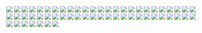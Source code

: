 <img src=https://raw.githubusercontent.com/EnderSpy29/Wacky-Walls/refs/heads/main/Wallpapers/Anime-Street.jpg>
<img src=https://raw.githubusercontent.com/EnderSpy29/Wacky-Walls/refs/heads/main/Wallpapers/Astronaut.jpg>
<img src=https://raw.githubusercontent.com/EnderSpy29/Wacky-Walls/refs/heads/main/Wallpapers/Batman-Christmas.jpg>
<img src=https://raw.githubusercontent.com/EnderSpy29/Wacky-Walls/refs/heads/main/Wallpapers/BeepToTheFuture.jpg>
<img src=https://raw.githubusercontent.com/EnderSpy29/Wacky-Walls/refs/heads/main/Wallpapers/Car-City.jpg>
<img src=https://raw.githubusercontent.com/EnderSpy29/Wacky-Walls/refs/heads/main/Wallpapers/CelicaGTfront.jpg>
<img src=https://raw.githubusercontent.com/EnderSpy29/Wacky-Walls/refs/heads/main/Wallpapers/ChainsawMan.png>
<img src=https://raw.githubusercontent.com/EnderSpy29/Wacky-Walls/refs/heads/main/Wallpapers/Cyberpunk-Lucy.jpg>
<img src=https://raw.githubusercontent.com/EnderSpy29/Wacky-Walls/refs/heads/main/Wallpapers/EVA-01.png>
<img src=https://raw.githubusercontent.com/EnderSpy29/Wacky-Walls/refs/heads/main/Wallpapers/EvangelionCool.png>
<img src=https://raw.githubusercontent.com/EnderSpy29/Wacky-Walls/refs/heads/main/Wallpapers/Evangelion-Dusk.jpg>
<img src=https://raw.githubusercontent.com/EnderSpy29/Wacky-Walls/refs/heads/main/Wallpapers/Evangelion-Neon.jpg>
<img src=https://raw.githubusercontent.com/EnderSpy29/Wacky-Walls/refs/heads/main/Wallpapers/EvangelionWarm.png>
<img src=https://raw.githubusercontent.com/EnderSpy29/Wacky-Walls/refs/heads/main/Wallpapers/Flowers.jpg>
<img src=https://raw.githubusercontent.com/EnderSpy29/Wacky-Walls/refs/heads/main/Wallpapers/ForestRoad.jpg>
<img src=https://raw.githubusercontent.com/EnderSpy29/Wacky-Walls/refs/heads/main/Wallpapers/Frieren-Night.jpg>
<img src=https://raw.githubusercontent.com/EnderSpy29/Wacky-Walls/refs/heads/main/Wallpapers/Frieren-Tree.jpg>
<img src=https://raw.githubusercontent.com/EnderSpy29/Wacky-Walls/refs/heads/main/Wallpapers/Hollowknight.png>
<img src=https://raw.githubusercontent.com/EnderSpy29/Wacky-Walls/refs/heads/main/Wallpapers/Howls-Castle.jpg>
<img src=https://raw.githubusercontent.com/EnderSpy29/Wacky-Walls/refs/heads/main/Wallpapers/HunterxHunter.jpg>
<img src=https://raw.githubusercontent.com/EnderSpy29/Wacky-Walls/refs/heads/main/Wallpapers/InitialDpixel.png>
<img src=https://raw.githubusercontent.com/EnderSpy29/Wacky-Walls/refs/heads/main/Wallpapers/Kinich-Badass.jpg>
<img src=https://raw.githubusercontent.com/EnderSpy29/Wacky-Walls/refs/heads/main/Wallpapers/Kitt.png>
<img src=https://raw.githubusercontent.com/EnderSpy29/Wacky-Walls/refs/heads/main/Wallpapers/Landrover.jpeg>
<img src=https://raw.githubusercontent.com/EnderSpy29/Wacky-Walls/refs/heads/main/Wallpapers/Landrover-Trail.jpg>
<img src=https://raw.githubusercontent.com/EnderSpy29/Wacky-Walls/refs/heads/main/Wallpapers/Landrover-Trainyard.jpeg>
<img src=https://raw.githubusercontent.com/EnderSpy29/Wacky-Walls/refs/heads/main/Wallpapers/Lowpoly_Street.png>
<img src=https://raw.githubusercontent.com/EnderSpy29/Wacky-Walls/refs/heads/main/Wallpapers/Makima-Stare.png>
<img src=https://raw.githubusercontent.com/EnderSpy29/Wacky-Walls/refs/heads/main/Wallpapers/Makima-Store.jpg>
<img src=https://raw.githubusercontent.com/EnderSpy29/Wacky-Walls/refs/heads/main/Wallpapers/Manga-Girl-Rain.png>
<img src=https://raw.githubusercontent.com/EnderSpy29/Wacky-Walls/refs/heads/main/Wallpapers/Manga-Portal.jpg>
<img src=https://raw.githubusercontent.com/EnderSpy29/Wacky-Walls/refs/heads/main/Wallpapers/Manga-Shrine.jpg>
<img src=https://raw.githubusercontent.com/EnderSpy29/Wacky-Walls/refs/heads/main/Wallpapers/May_waterfall_desktop_HD.png>
<img src=https://raw.githubusercontent.com/EnderSpy29/Wacky-Walls/refs/heads/main/Wallpapers/Minecraft-Night.png>
<img src=https://raw.githubusercontent.com/EnderSpy29/Wacky-Walls/refs/heads/main/Wallpapers/Neon-Gas-Station.jpg>
<img src=https://raw.githubusercontent.com/EnderSpy29/Wacky-Walls/refs/heads/main/Wallpapers/Neon-Genesis-Rei.jpg>
<img src=https://raw.githubusercontent.com/EnderSpy29/Wacky-Walls/refs/heads/main/Wallpapers/NeonGroot.jpg>
<img src=https://raw.githubusercontent.com/EnderSpy29/Wacky-Walls/refs/heads/main/Wallpapers/Night_City.png>
<img src=https://raw.githubusercontent.com/EnderSpy29/Wacky-Walls/refs/heads/main/Wallpapers/NoMansSkyGreen.jpg>
<img src=https://raw.githubusercontent.com/EnderSpy29/Wacky-Walls/refs/heads/main/Wallpapers/NoMansSkyShipSingle.jpg>
<img src=https://raw.githubusercontent.com/EnderSpy29/Wacky-Walls/refs/heads/main/Wallpapers/Nord-Buildings.png>
<img src=https://raw.githubusercontent.com/EnderSpy29/Wacky-Walls/refs/heads/main/Wallpapers/Nord-Chainsaw.png>
<img src=https://raw.githubusercontent.com/EnderSpy29/Wacky-Walls/refs/heads/main/Wallpapers/Nord-Spiderman.jpg>
<img src=https://raw.githubusercontent.com/EnderSpy29/Wacky-Walls/refs/heads/main/Wallpapers/Oriental-Warrior.jpg>
<img src=https://raw.githubusercontent.com/EnderSpy29/Wacky-Walls/refs/heads/main/Wallpapers/Purple-Tree.jpg>
<img src=https://raw.githubusercontent.com/EnderSpy29/Wacky-Walls/refs/heads/main/Wallpapers/Rainy.jpeg>
<img src=https://raw.githubusercontent.com/EnderSpy29/Wacky-Walls/refs/heads/main/Wallpapers/Reze.png>
<img src=https://raw.githubusercontent.com/EnderSpy29/Wacky-Walls/refs/heads/main/Wallpapers/Sentry.jpg>
<img src=https://raw.githubusercontent.com/EnderSpy29/Wacky-Walls/refs/heads/main/Wallpapers/Skyrim-10th-Anniversary.png>
<img src=https://raw.githubusercontent.com/EnderSpy29/Wacky-Walls/refs/heads/main/Wallpapers/Skyrim-Emblem.jpg>
<img src=https://raw.githubusercontent.com/EnderSpy29/Wacky-Walls/refs/heads/main/Wallpapers/Skyrim-Sovngarde.jpeg>
<img src=https://raw.githubusercontent.com/EnderSpy29/Wacky-Walls/refs/heads/main/Wallpapers/StarfieldCityNight.jpg>
<img src=https://raw.githubusercontent.com/EnderSpy29/Wacky-Walls/refs/heads/main/Wallpapers/Stitch-And-Toothless.jpg>
<img src=https://raw.githubusercontent.com/EnderSpy29/Wacky-Walls/refs/heads/main/Wallpapers/Tokyo_Pink.png>
<img src=https://raw.githubusercontent.com/EnderSpy29/Wacky-Walls/refs/heads/main/Wallpapers/Totoro.jpg>
<img src=https://raw.githubusercontent.com/EnderSpy29/Wacky-Walls/refs/heads/main/Wallpapers/Tower-Night.png>
<img src=https://raw.githubusercontent.com/EnderSpy29/Wacky-Walls/refs/heads/main/Wallpapers/Valheim-Bonfire.jpg>
